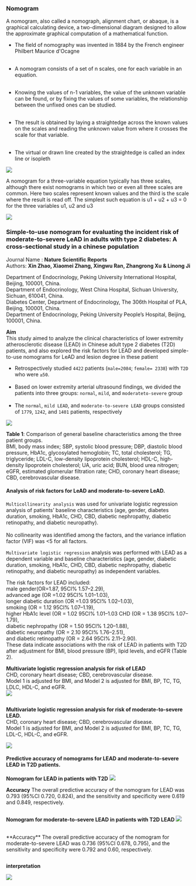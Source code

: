 ```python

```


```python

```

### Nomogram
A nomogram, also called a nomograph, alignment chart, or abaque, is a graphical calculating device, a two-dimensional diagram designed to allow the approximate graphical computation of a mathematical function. <br>

- The field of nomography was invented in 1884 by the French engineer Philbert Maurice d'Ocagne <br><br>

- A nomogram consists of a set of n scales, one for each variable in an equation. <br><br>
- Knowing the values of n-1 variables, the value of the unknown variable can be found, or by fixing the values of some variables, the relationship between the unfixed ones can be studied. <br><br>
- The result is obtained by laying a straightedge across the known values on the scales and reading the unknown value from where it crosses the scale for that variable.<br><br>
- The virtual or drawn line created by the straightedge is called an index line or isopleth

<img src='nomogram_scale.png'>

A nomogram for a three-variable equation typically has three scales, although there exist nomograms in which two or even all three scales are common. Here two scales represent known values and the third is the scale where the result is read off.
The simplest such equation is u1 + u2 + u3 = 0 for the three variables u1, u2 and u3

<img src='nomogram_components.png'>

### Simple-to-use nomogram for evaluating the incident risk of moderate-to-severe LeAD in adults with type 2 diabetes: A cross-sectional study in a chinese population

Journal Name : **Nature Scientific Reports** <br>
Authors: **Xin Zhao, Xiaomei Zhang, Xingwu Ran, Zhangrong Xu & Linong Ji**<br>


Department of Endocrinology, Peking University International Hospital, Beijing, 100001, China.<br>
Department of Endocrinology, West China Hospital, Sichuan University, Sichuan, 610041, China.<br>
Diabetes Center, Department of Endocrinology, The 306th Hospital of PLA, Beijing, 100001, China.<br>
Department of Endocrinology, Peking University People’s Hospital, Beijing, 100001, China.<br>

**Aim**<br>
This study aimed to analyze the clinical characteristics of lower extremity atherosclerotic disease (LEAD) in Chinese adult type 2 diabetes (T2D) patients, and also explored the risk factors for LEAD and developed simple-to-use nomograms for LeAD and lesion degree in these patient

- Retrospectively studied `4422` patients (`male=2084`; `female= 2338`) with `T2D` who were `≥50`. <br><br>
- Based on lower extremity arterial ultrasound findings, we divided the patients into three groups: `normal`, `mild`, and `moderateto-severe` group <br><br>
- The `normal`, `mild LEAD`, and `moderate-to-severe LEAD` groups consisted of `1779`, `1242`, and `1401` patients, respectively 

<img src = table1.png>

**Table 1**: Comparison of general baseline characteristics among the three patient groups.<br>
BMI, body mass index; SBP, systolic blood pressure; DBP, diastolic blood pressure, HbA1c, glycosylated hemoglobin; TC, total
cholesterol; TG, triglyceride; LDL-C, low-density lipoprotein cholesterol; HDL-C, high-density lipoprotein
cholesterol; UA, uric acid; BUN, blood urea nitrogen; eGFR, estimated glomerular filtration rate; CHD,
coronary heart disease; CBD, cerebrovascular disease.

#### Analysis of risk factors for LeAD and moderate-to-severe LeAD.

`Multicollinearity analysis` was used for univariate logistic regression analysis of patients’ baseline characteristics (age, gender, diabetes duration, smoking, HbA1c, CHD, CBD, diabetic nephropathy, diabetic retinopathy, and diabetic neuropathy). <br><br>
No collinearity was identified among the factors, and the variance inflation factor (VIF) was <5 for all factors.

`Multivariate logistic regression` analysis was performed with LEAD as a dependent variable and baseline characteristics (age, gender, diabetic duration, smoking, HbA1c, CHD, CBD, diabetic nephropathy, diabetic retinopathy, and diabetic neuropathy) as independent variables. <br>

The risk factors for LEAD included:<br>
male gender(OR=1.87, 95CI% 1.57–2.29),<br>
advanced age (OR =1.02 95CI% 1.01–1.03),<br>
longer diabetic duration (OR =1.03 95CI% 1.02–1.03),<br>
smoking (OR = 1.12 95CI% 1.07–1.19),<br>
higher HbA1c level (OR = 1.02 95CI% 1.01–1.03 CHD (OR = 1.38 95CI% 1.07–1.79),<br>
diabetic nephropathy (OR = 1.50 95CI% 1.20–1.88),<br>
diabetic neuropathy (OR = 2.10 95CI% 1.76–2.51),<br>
and diabetic retinopathy (OR = 2.64 95CI% 2.11–2.90).<br>
These data indicate associations with the risk of LEAD in patients with T2D after adjustment for BMI, blood pressure (BP), lipid levels, and eGFR (Table 2).

**Multivariate logistic regression analysis for risk of LEAD**
<br>
CHD, coronary heart disease; CBD, cerebrovascular disease.<br>
Model 1 is adjusted for BMI, and Model 2 is adjusted for BMI, BP, TC, TG, LDLC, HDL-C, and eGFR.<br>
<img src='table2.PNG'>


```python

```

**Multivariate logistic regression analysis for risk of moderate-to-severe LEAD.** <br>
CHD, coronary heart disease; CBD, cerebrovascular disease. <br>
Model 1 is adjusted for BMI, and Model 2 is adjusted for BMI, BP, TC, TG, LDL-C, HDL-C, and eGFR.<br>

<img src='table3.png'>

#### Predictive accuracy of nomograms for LEAD and moderate-to-severe LEAD in T2D patients.

**Nomogram for LEAD in patients with T2D**
<img src ='figure1.PNG'>


**Accuracy**
The overall predictive accuracy of the nomogram for LEAD was 0.793 (95%CI 0.720, 0.824), and the sensitivity and specificity were 0.619 and 0.849, respectively.


```python

```

**Nomogram for moderate-to-severe LEAD in patients with T2D LEAD**
<img src ='figure2.PNG'>

<br>
**Accuracy** The overall predictive accuracy of the nomogram for moderate-to-severe LEAD was 0.736 (95%CI 0.678, 0.795), and the sensitivity and specificity were 0.792 and 0.60, respectively.


```python

```

**interpretation**

<img src ='figure_example.png'>


```python

```


```python

```




```python

```
